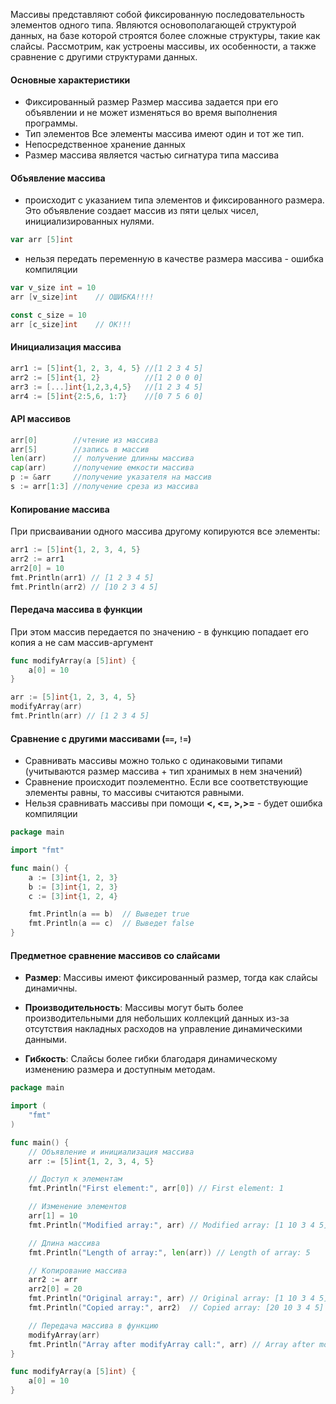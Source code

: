 
Массивы представляют собой фиксированную последовательность элементов одного типа. Являются основополагающей структурой данных, на базе которой строятся более сложные структуры, такие как слайсы. Рассмотрим, как устроены массивы, их особенности, а также сравнение с другими структурами данных.

#### Основные характеристики 

- Фиксированный размер
Размер массива задается при его объявлении и не может изменяться во время выполнения программы.
- Тип элементов
Все элементы массива имеют один и тот же тип.
- Непосредственное хранение данных
- Размер массива является частью сигнатура типа массива

#### Объявление массива
- происходит с указанием типа элементов и фиксированного размера. Это объявление создает массив из пяти целых чисел, инициализированных нулями.
```go
var arr [5]int
```
- нельзя передать переменную в качестве размера массива - ошибка компиляции
 ```go
var v_size int = 10
arr [v_size]int    // ОШИБКА!!!!

const c_size = 10
arr [c_size]int    // ОК!!!
```


#### Инициализация массива
```go
arr1 := [5]int{1, 2, 3, 4, 5} //[1 2 3 4 5]
arr2 := [5]int{1, 2}          //[1 2 0 0 0]
arr3 := [...]int{1,2,3,4,5}   //[1 2 3 4 5]
arr4 := [5]int{2:5,6, 1:7}    //[0 7 5 6 0]
```


#### API массивов

```go
arr[0]        //чтение из массива
arr[5]        //запись в массив
len(arr)      // получение длинны массива
cap(arr)      //получение емкости массива
p := &arr     //получение указателя на массив
s := arr[1:3] //получение среза из массива
```


####  Копирование массива
При присваивании одного массива другому копируются все элементы:
```go
arr1 := [5]int{1, 2, 3, 4, 5}
arr2 := arr1
arr2[0] = 10
fmt.Println(arr1) // [1 2 3 4 5]
fmt.Println(arr2) // [10 2 3 4 5]
```

#### Передача массива в функции
При этом массив передается по значению - в функцию попадает его копия а не сам массив-аргумент
```go
func modifyArray(a [5]int) {
    a[0] = 10
}

arr := [5]int{1, 2, 3, 4, 5}
modifyArray(arr)
fmt.Println(arr) // [1 2 3 4 5]
```

#### Сравнение с другими массивами (`==`, `!=`)
- Сравнивать массивы можно только с одинаковыми типами (учитываются размер массива + тип хранимых в нем значений)
-  Сравнение происходит поэлементно. Если все соответствующие элементы равны, то массивы считаются равными.
- Нельзя сравнивать массивы при помощи **<, <=, >,>=** - будет ошибка компиляции 
```go
package main

import "fmt"

func main() {
    a := [3]int{1, 2, 3}
    b := [3]int{1, 2, 3}
    c := [3]int{1, 2, 4}

    fmt.Println(a == b)  // Выведет true
    fmt.Println(a == c)  // Выведет false
}
```



#### Предметное сравнение массивов со слайсами

 - **Размер**: Массивы имеют фиксированный размер, тогда как слайсы динамичны.

- **Производительность**: Массивы могут быть более производительными для небольших коллекций данных из-за отсутствия накладных расходов на управление динамическими данными.

- **Гибкость**: Слайсы более гибки благодаря динамическому изменению размера и доступным методам.

```go
package main

import (
    "fmt"
)

func main() {
    // Объявление и инициализация массива
    arr := [5]int{1, 2, 3, 4, 5}

    // Доступ к элементам
    fmt.Println("First element:", arr[0]) // First element: 1

    // Изменение элементов
    arr[1] = 10
    fmt.Println("Modified array:", arr) // Modified array: [1 10 3 4 5]

    // Длина массива
    fmt.Println("Length of array:", len(arr)) // Length of array: 5

    // Копирование массива
    arr2 := arr
    arr2[0] = 20
    fmt.Println("Original array:", arr) // Original array: [1 10 3 4 5]
    fmt.Println("Copied array:", arr2)  // Copied array: [20 10 3 4 5]

    // Передача массива в функцию
    modifyArray(arr)
    fmt.Println("Array after modifyArray call:", arr) // Array after modifyArray call: [1 10 3 4 5]
}

func modifyArray(a [5]int) {
    a[0] = 10
}

```